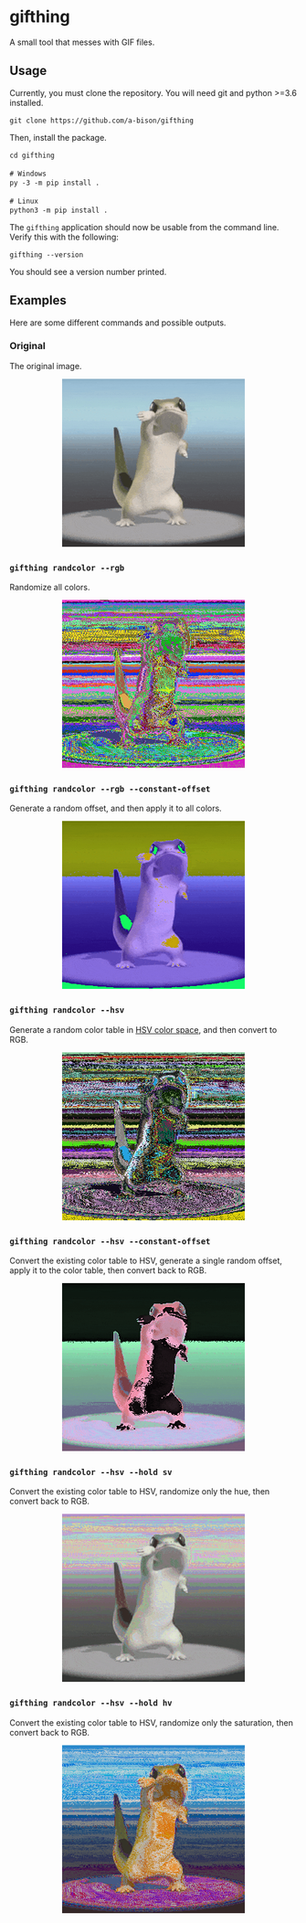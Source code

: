 # gifthing

A small tool that messes with GIF files.

## Usage

Currently, you must clone the repository. You will need git and python >=3.6
installed.

```shell
git clone https://github.com/a-bison/gifthing
```

Then, install the package.

```shell
cd gifthing

# Windows
py -3 -m pip install .

# Linux
python3 -m pip install .
```

The `gifthing` application should now be usable from the command line.
Verify this with the following:

```shell
gifthing --version
```

You should see a version number printed.

## Examples

Here are some different commands and possible outputs.

### Original

The original image.

<p align="center">
    <img src="examples/lizard.gif"/>
</p>

### `gifthing randcolor --rgb`

Randomize all colors.

<p align="center">
    <img src="examples/lizard_rgb.gif"/>
</p>

### `gifthing randcolor --rgb --constant-offset`

Generate a random offset, and then apply it to all colors.

<p align="center">
    <img src="examples/lizard_rgb_const.gif"/>
</p>

### `gifthing randcolor --hsv`

Generate a random color table in [HSV color space](https://en.wikipedia.org/wiki/HSL_and_HSV),
and then convert to RGB.

<p align="center">
    <img src="examples/lizard_hsv.gif"/>
</p>

### `gifthing randcolor --hsv --constant-offset`

Convert the existing color table to HSV, generate a single random offset,
apply it to the color table, then convert back to RGB.

<p align="center">
    <img src="examples/lizard_hsv_const.gif"/>
</p>

### `gifthing randcolor --hsv --hold sv`

Convert the existing color table to HSV, randomize only the hue,
then convert back to RGB.

<p align="center">
    <img src="examples/lizard_hsv_hold_sv.gif"/>
</p>

### `gifthing randcolor --hsv --hold hv`

Convert the existing color table to HSV, randomize only the saturation,
then convert back to RGB.

<p align="center">
    <img src="examples/lizard_hsv_hold_hv.gif"/>
</p>